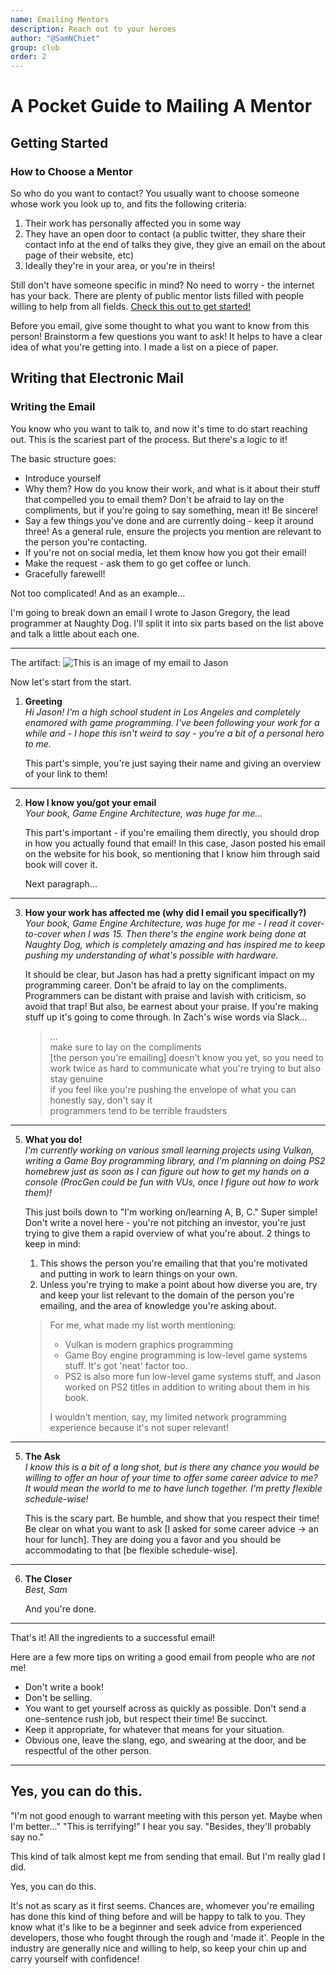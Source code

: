 ```yaml
---
name: Emailing Mentors
description: Reach out to your heroes
author: "@SamNChiet"
group: club
order: 2
---
```


# A Pocket Guide to Mailing A Mentor

## Getting Started

### How to Choose a Mentor

So who do you want to contact? You usually want to choose someone whose work you look up to, and fits the following criteria:

1. Their work has personally affected you in some way
2. They have an open door to contact (a public twitter, they share their contact info at the end of talks they give, they give an email on the about page of their website, etc)
3. Ideally they're in your area, or you're in theirs!

Still don't have someone specific in mind? No need to worry - the internet has your back. There are plenty of public mentor lists filled with people willing to help from all fields. [Check this out to get started!](http://stephaniehurlburt.com/blog/2016/11/14/list-of-engineers-willing-to-mentor-you)

Before you email, give some thought to what you want to know from this person!
Brainstorm a few questions you want to ask! It helps to have a clear idea of what you're getting into. I made a list on a piece of paper.

## Writing that Electronic Mail

### Writing the Email

You know who you want to talk to, and now it's time to do start reaching out. This is the scariest part of the process. But there's a logic to it!

The basic structure goes:

- Introduce yourself
- Why them? How do you know their work, and what is it about their stuff that compelled you to email them? Don't be afraid to lay on the compliments, but if you're going to say something, mean it! Be sincere!
- Say a few things you've done and are currently doing - keep it around three! As a general rule, ensure the projects you mention are relevant to the person you're contacting.
- If you're not on social media, let them know how you got their email!
- Make the request - ask them to go get coffee or lunch.
- Gracefully farewell!

Not too complicated! And as an example...

I'm going to break down an email I wrote to Jason Gregory, the lead programmer at Naughty Dog. I'll split it into six parts based on the list above and talk a little about each one.

---

The artifact:
![This is an image of my email to Jason](https://cdn.discordapp.com/attachments/239737791225790464/459533405936156672/unknown.png)

Now let's start from the start.

1. **Greeting**  
   _Hi Jason!
   I'm a high school student in Los Angeles and completely enamored with game programming. I've been following your work for a while and - I hope this isn't weird to say - you're a bit of a personal hero to me._

   This part's simple, you're just saying their name and giving an overview of your link to them!

---

2.  **How I know you/got your email**  
    _Your book, Game Engine Architecture, was huge for me..._

    This part's important - if you're emailing them directly, you should drop in how you actually found that email! In this case, Jason posted his email on the website for his book, so mentioning that I know him through said book will cover it.

    Next paragraph...

---

3. **How your work has affected me (why did I email you specifically?)**  
   _Your book, Game Engine Architecture, was huge for me - I read it cover-to-cover when I was 15. Then there's the engine work being done at Naughty Dog, which is completely amazing and has inspired me to keep pushing my understanding of what's possible with hardware._

   It should be clear, but Jason has had a pretty significant impact on my programming career.
   Don't be afraid to lay on the compliments. Programmers can be distant with praise and lavish with criticism, so avoid that trap!
   But also, be earnest about your praise. If you're making stuff up it's going to come through.
   In Zach's wise words via Slack…

   >...  
   make sure to lay on the compliments  
   [the person you're emailing] doesn't know you yet, so you need to work twice as hard to communicate what you're trying to
   but also stay genuine  
   if you feel like you're pushing the envelope of what you can honestly say, don't say it  
   programmers tend to be terrible fraudsters

---

5. **What you do!**  
   _I'm currently working on various small learning projects using Vulkan, writing a Game Boy programming library, and I'm *planning* on doing PS2 homebrew just as soon as I can figure out how to get my hands on a console (ProcGen could be fun with VUs, once I figure out how to work them)!_

    This just boils down to "I'm working on/learning A, B, C." Super simple! Don't write a novel here - you're not pitching an investor, you're just trying to give them a rapid overview of what you're about.
    2 things to keep in mind:
    1. This shows the person you're emailing that that you're motivated and putting in work to learn things on your own.
    2. Unless you're trying to make a point about how diverse you are, try and keep your list relevant to the domain of the person you're emailing, and the area of knowledge you're asking about.

    >For me, what made my list worth mentioning:
    >- Vulkan is modern graphics programming
    >- Game Boy engine programming is low-level game systems stuff. It's got 'neat' factor too.
    >- PS2 is also more fun low-level game systems stuff, and Jason worked on PS2 titles in addition to writing about them in his book.
    >
    >I wouldn't mention, say, my limited network programming experience because it's not super relevant!

---

5.  **The Ask**  
    _I know this is a bit of a long shot, but is there any chance you would be willing to offer an hour of your time to offer some career advice to me? It would mean the world to me to have lunch together. I'm pretty flexible schedule-wise!_

    This is the scary part. Be humble, and show that you respect their time! Be clear on what you want to ask [I asked for some career advice -> an hour for lunch]. They are doing you a favor and you should be accommodating to that [be flexible schedule-wise].

---

6. **The Closer**  
   _Best,
   Sam_

   And you're done.

---

That's it! All the ingredients to a successful email!

Here are a few more tips on writing a good email from people who are _not_ me!

- Don't write a book!
- Don't be selling.
- You want to get yourself across as quickly as possible. Don't send a one-sentence rush job, but respect their time! Be succinct.
- Keep it appropriate, for whatever that means for your situation.
- Obvious one, leave the slang, ego, and swearing at the door, and be respectful of the other person.

---

## Yes, you can do this.

"I'm not good enough to warrant meeting with this person yet. Maybe when I'm better..."
"This is terrifying!" I hear you say. "Besides, they'll probably say no."

This kind of talk almost kept me from sending that email. But I'm really glad I did.

Yes, you can do this.

It's not as scary as it first seems. Chances are, whomever you're emailing has done this kind of thing before and will be happy to talk to you. They know what it's like to be a beginner and seek advice from experienced developers, those who fought through the rough and 'made it'. People in the industry are generally nice and willing to help, so keep your chin up and carry yourself with confidence!
